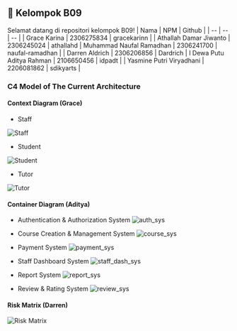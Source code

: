 ## 👥 Kelompok B09
Selamat datang di repositori kelompok B09!
| Nama | NPM | Github | 
| -- | -- | -- |
| Grace Karina | 2306275834 | gracekarinn |
| Athallah Damar Jiwanto | 2306245024 | athallahd
| Muhammad Naufal Ramadhan | 2306241700 | naufal-ramadhan |
| Darren Aldrich | 2306206856 | Dardrich
| I Dewa Putu Aditya Rahman | 2106650456 |  idpadt  |
| Yasmine Putri Viryadhani | 2206081862 | sdikyarts |

### C4 Model of The Current Architecture

#### Context Diagram (Grace)

- Staff

![Staff](../staff.png)

- Student 

![Student](../student.jpg)

- Tutor 

![Tutor](../tutor.png)

#### Container Diagram (Aditya)

- Authentication & Authorization System
![auth_sys](../container%20diagrams/Auth%20System%20Container%20Diagram.png)

- Course Creation & Management System 
![course_sys](../container%20diagrams/Course%20System%20Container%20Diagram.png)

- Payment System
![payment_sys](../container%20diagrams/Payment%20System%20Container%20Diagram.png)

- Staff Dashboard System
![staff_dash_sys](../container%20diagrams/Staff%20Dashboard%20System%20Container%20Diagram.png)

- Report System
![report_sys](../container%20diagrams/Report%20System%20Container%20Diagram.png)

- Review & Rating System
![review_sys](../container%20diagrams/Review%20System%20Container%20Diagram.png)

#### Risk Matrix (Darren)

![Risk Matrix](../risk_matrix.png)
